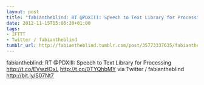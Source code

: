 ```yaml
---
layout: post
title: "fabiantheblind: RT @PDXIII: Speech to Text Library for Processing http://t.co/EVwzIOxL"
date: 2012-11-15T15:06:20+01:00
tags:
- IFTTT
- Twitter / fabiantheblind
tumblr_url: http://fabiantheblind.tumblr.com/post/35773337635/fabiantheblind-rt-pdxiii-speech-to-text-library-for
---
```

fabiantheblind: RT @PDXIII: Speech to Text Library for Processing http://t.co/EVwzIOxL http://t.co/0TYQhbMY
via Twitter / fabiantheblind http://bit.ly/S07Nt7

